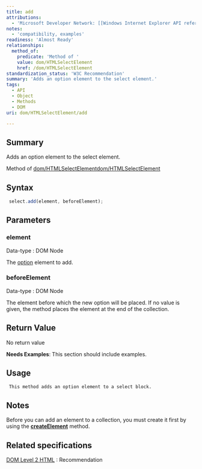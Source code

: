 ```yaml
---
title: add
attributions:
  - 'Microsoft Developer Network: [[Windows Internet Explorer API reference](http://msdn.microsoft.com/en-us/library/ie/hh828809%28v=vs.85%29.aspx) Article]'
notes:
  - 'compatibility, examples'
readiness: 'Almost Ready'
relationships:
  method_of:
    predicate: 'Method of '
    value: dom/HTMLSelectElement
    href: /dom/HTMLSelectElement
standardization_status: 'W3C Recommendation'
summary: 'Adds an option element to the select element.'
tags:
  - API
  - Object
  - Methods
  - DOM
uri: dom/HTMLSelectElement/add

---
```

## Summary

Adds an option element to the select element.

Method of [dom/HTMLSelectElement](/dom/HTMLSelectElement)[dom/HTMLSelectElement](/dom/HTMLSelectElement)

## Syntax

``` js
 select.add(element, beforeElement);
```

## Parameters

### element

 Data-type
:   DOM Node

 The [option](/dom/HTMLOptionElement) element to add.

### beforeElement

 Data-type
:   DOM Node

 The element before which the new option will be placed. If no value is given, the method places the element at the end of the collection.

## Return Value

No return value

**Needs Examples**: This section should include examples.

## Usage

     This method adds an option element to a select block.

## Notes

Before you can add an element to a collection, you must create it first by using the [**createElement**](/dom/Document/createElement) method.

## Related specifications

[DOM Level 2 HTML](http://www.w3.org/TR/DOM-Level-2-HTML/)
:   Recommendation
